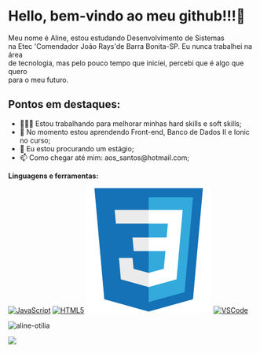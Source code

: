 # Hello, bem-vindo ao meu github!!!<g-emoji class="g-emoji" alias="wave" fallback-src="https://github.githubassets.com/images/icons/emoji/unicode/1f44b.png">👋</g-emoji></h1>

Meu nome é Aline, estou estudando Desenvolvimento de Sistemas</br>
na Etec 'Comendador João Rays'de Barra Bonita-SP. Eu nunca trabalhei na área</br>
de tecnologia, mas pelo pouco tempo que iniciei, percebi que é algo que quero</br>
para o meu futuro.

## Pontos em destaques:
<ul>
  <li> 👨🏽‍💻 Estou trabalhando para melhorar minhas hard skills e soft skills;</li>
   <li> 🌱 No momento estou aprendendo Front-end, Banco de Dados II e Ionic no curso;</li>
   <li> 🎯 Eu estou procurando um estágio;</li>
  <li>📫 Como chegar até mim: aos_santos@hotmail.com; </il>
</ul>

<p dir="auto"><strong>Linguagens e ferramentas:</strong></p>

<p dir="auto"><a href="https://linkedin.com/in/aline-otília-a647b11ab" target="_blank" rel="nofollow"><img src="https://camo.githubusercontent.com/d0c771a97e130353f0c8e9badd8f4e9333a2679fb8ab091a5f70ced84f36f58a/68747470733a2f2f696d672e736869656c64732e696f2f62616467652f2d4a6176615363726970742d626c61636b3f7374796c653d666c6174266c6f676f3d6a617661736372697074" alt="JavaScript" data-canonical-src="https://img.shields.io/badge/-JavaScript-black?style=flat&amp;logo=javascript" style="max-width: 100%;"></a> <a href="https://linkedin.com/in/aline-otília-a647b11ab" target="_blank" rel="nofollow"><img src="https://camo.githubusercontent.com/2fad14d202b24de54ef28fb28fc41b3fe661fc22ca72ab6045ed280d277bb536/68747470733a2f2f696d672e736869656c64732e696f2f62616467652f2d48544d4c352d4533344632363f7374796c653d666c6174266c6f676f3d68746d6c35266c6f676f436f6c6f723d7768697465" alt="HTML5" data-canonical-src="https://img.shields.io/badge/-HTML5-E34F26?style=flat&amp;logo=html5&amp;logoColor=white" style="max-width: 100%;"></a> <a href="https://linkedin.com/in/aline-otília-a647b11ab" target="_blank" rel="nofollow"><img src="https://raw.githubusercontent.com/devicons/devicon/master/icons/css3/css3-original.svg" alt="CSS3" data-canonical-src="https://img.shields.io/badge/-CSS3-1572B6?style=flat&amp;logo=css3" style="max-width: 100%;"></a>
<a href="https://linkedin.com/in/aline-otília-a647b11ab" target="_blank" rel="nofollow"><img src="https://camo.githubusercontent.com/26f518083dbe4a3ae6d2ac8d00f1423e8069e94f6d307f28e52406e5cf0cc550/68747470733a2f2f696d672e736869656c64732e696f2f62616467652f2d5653436f64652d626c61636b3f7374796c653d666c6174266c6f676f3d56697375616c2d53747564696f266c6f676f436f6c6f723d626c7565" alt="VSCode" data-canonical-src="https://img.shields.io/badge/-VSCode-black?style=flat&amp;logo=Visual-Studio&amp;logoColor=blue" style="max-width: 100%;"></a><a href="https://linkedin.com/in/aline-otília-a647b11ab" rel="nofollow"></a></p>
</article>
 

![aline-otilia](https://media0.giphy.com/media/RbDKaczqWovIugyJmW/giphy.gif?cid=ecf05e47hqoh7pszeo9cmysgdwzjsiumyzw01odux7k10f4c&rid=giphy.gif&ct=g)


<p align = "start">      
   <img alingn="center" src="https://profile-counter.glitch.me/aline-otilia/count.svg" />
 </p>
    
